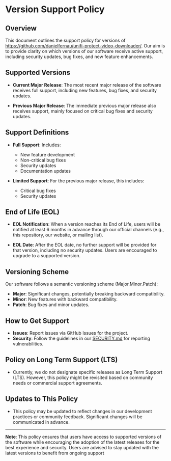 # Version Support Policy

## Overview

This document outlines the support policy for versions of 
https://github.com/danielfernau/unifi-protect-video-downloader/. Our aim is to 
provide clarity on which versions of our software receive active support, 
including security updates, bug fixes, and new feature enhancements.

## Supported Versions

- **Current Major Release**: The most recent major release of the software 
  receives full support, including new features, bug fixes, and security 
  updates.

- **Previous Major Release**: The immediate previous major release also 
  receives support, mainly focused on critical bug fixes and security updates.

## Support Definitions

- **Full Support**: Includes:
  - New feature development
  - Non-critical bug fixes
  - Security updates
  - Documentation updates

- **Limited Support**: For the previous major release, this includes:
  - Critical bug fixes
  - Security updates

## End of Life (EOL)

- **EOL Notification**: When a version reaches its End of Life, users will be 
  notified at least 6 months in advance through our official channels (e.g., 
  this repository, our website, or mailing list).
  
- **EOL Date**: After the EOL date, no further support will be provided for 
  that version, including no security updates. Users are encouraged to upgrade 
  to a supported version.

## Versioning Scheme

Our software follows a semantic versioning scheme (Major.Minor.Patch):

- **Major**: Significant changes, potentially breaking backward compatibility.
- **Minor**: New features with backward compatibility.
- **Patch**: Bug fixes and minor updates.

## How to Get Support

- **Issues**: Report issues via GitHub Issues for the project.
- **Security**: Follow the guidelines in our [SECURITY.md](security-md)
  for reporting vulnerabilities.

## Policy on Long Term Support (LTS)

- Currently, we do not designate specific releases as Long Term Support (LTS). 
  However, this policy might be revisited based on community needs or 
  commercial support agreements.

## Updates to This Policy

- This policy may be updated to reflect changes in our development practices or 
  community feedback. Significant changes will be communicated in advance.

---

**Note**: This policy ensures that users have access to supported versions of 
the software while encouraging the adoption of the latest releases for the 
best experience and security. Users are advised to stay updated with the latest 
versions to benefit from ongoing support


[security-md]: https://github.com/danielfernau/unifi-protect-video-downloader/blob/v3/legal/SECURITY.md